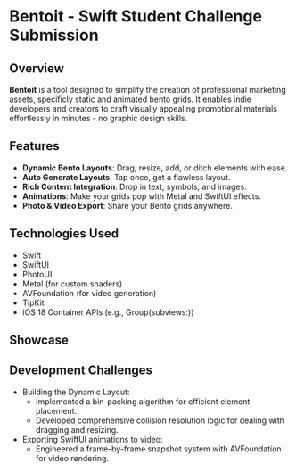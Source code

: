 # Bentoit - Swift Student Challenge Submission
## Overview

**Bentoit** is a tool designed to simplify the creation of professional marketing assets, specificly static and animated bento grids. It enables indie developers and creators to craft visually appealing promotional materials effortlessly in minutes - no graphic design skills.

## Features
  - **Dynamic Bento Layouts**: Drag, resize, add, or ditch elements with ease.
  - **Auto Generate Layouts**: Tap once, get a flawless layout.
  - **Rich Content Integration**: Drop in text, symbols, and images.
  - **Animations**: Make your grids pop with Metal and SwiftUI effects.
  - **Photo & Video Export**: Share your Bento grids anywhere.

## Technologies Used
  - Swift
  - SwiftUI
  - PhotoUI
  - Metal (for custom shaders)
  - AVFoundation (for video generation)
  - TipKit
  - iOS 18 Container APIs (e.g., Group(subviews:))

## Showcase


## Development Challenges
  - Building the Dynamic Layout:
    - Implemented a bin-packing algorithm for efficient element placement.
    - Developed comprehensive collision resolution logic for dealing with dragging and resizing.
  - Exporting SwiftUI animations to video:
    - Engineered a frame-by-frame snapshot system with AVFoundation for video rendering.
